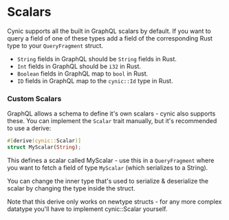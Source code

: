 # Scalars

Cynic supports all the built in GraphQL scalars by default. If you want to
query a field of one of these types add a field of the corresponding Rust type
to your `QueryFragment` struct.

- `String` fields in GraphQL should be `String` fields in Rust.
- `Int` fields in GraphQL should be `i32` in Rust.
- `Boolean` fields in GraphQL map to `bool` in Rust.
- `ID` fields in GraphQL map to the `cynic::Id` type in Rust.

### Custom Scalars

GraphQL allows a schema to define it's own scalars - cynic also supports these.
You can implement the `Scalar` trait manually, but it's recommended to use a derive:

```rust
#[derive(cynic::Scalar)]
struct MyScalar(String);
```

This defines a scalar called MyScalar - use this in a `QueryFragment` where you
want to fetch a field of type `MyScalar` (which serializes to a String).

You can change the inner type that's used to serialize & deserialize the scalar
by changing the type inside the struct.

Note that this derive only works on newtype structs - for any more complex
datatype you'll have to implement cynic::Scalar yourself.
